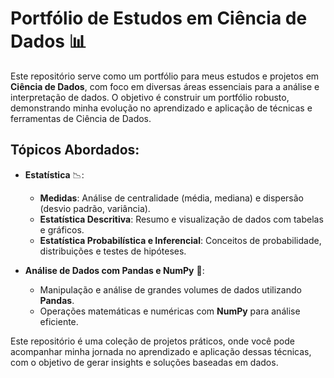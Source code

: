 # Portfólio de Estudos em Ciência de Dados 📊

Este repositório serve como um portfólio para meus estudos e projetos em **Ciência de Dados**, com foco em diversas áreas essenciais para a análise e interpretação de dados. O objetivo é construir um portfólio robusto, demonstrando minha evolução no aprendizado e aplicação de técnicas e ferramentas de Ciência de Dados.

## Tópicos Abordados:

- **Estatística** 📉:
  - **Medidas**: Análise de centralidade (média, mediana) e dispersão (desvio padrão, variância).
  - **Estatística Descritiva**: Resumo e visualização de dados com tabelas e gráficos.
  - **Estatística Probabilística e Inferencial**: Conceitos de probabilidade, distribuições e testes de hipóteses.

- **Análise de Dados com Pandas e NumPy** 🔢:
  - Manipulação e análise de grandes volumes de dados utilizando **Pandas**.
  - Operações matemáticas e numéricas com **NumPy** para análise eficiente.

Este repositório é uma coleção de projetos práticos, onde você pode acompanhar minha jornada no aprendizado e aplicação dessas técnicas, com o objetivo de gerar insights e soluções baseadas em dados.
